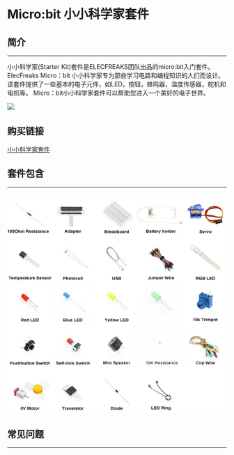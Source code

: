 # Micro:bit 小小科学家套件 

## 简介
---
小小科学家(Starter Kit)套件是ELECFREAKS团队出品的micro:bit入门套件。  
ElecFreaks Micro：bit 小小科学家专为那些学习电路和编程知识的人们而设计。 该套件提供了一些基本的电子元件，如LED，按钮，蜂鸣器，温度传感器，舵机和电机等。
Micro：bit小小科学家套件可以帮助您进入一个美好的电子世界。

![](https://raw.githubusercontent.com/elecfreaks/learn-cn/master/microbitKit/Starter_Kit/images/starter_kit_01.jpg)

## 购买链接
[小小科学家套件](https://item.taobao.com/item.htm?ft=t&id=597096675822)


## 套件包含
---
![](./images/NJPB9qt.jpg)

## 常见问题
---
